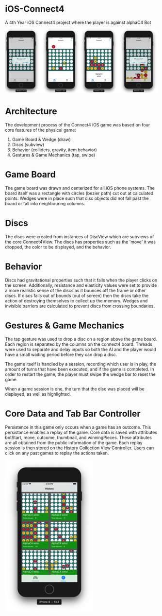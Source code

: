# iOS-Connect4
A 4th Year iOS Connect4 project where the player is against alphaC4 Bot

![connect4](https://github.com/k3vonk/iOS-Connect4/blob/main/Images/connect4.png)

# Architecture
The development process of the Connect4 iOS game was based on four core features of the physical game:
1. Game Board & Wedge (draw)
2. Discs (subview)
3. Behavior (colliders, gravity, item behavior)
4. Gestures & Game Mechanics (tap, swipe)

# Game Board
The game board was drawn and centerized for all iOS phone systems. The board itself was a rectangle with circles (bezier path) cut out at calculated points. Wedges were in place such that disc objects did not fall past the board or fall into neighbouring columns. 

# Discs
The discs were created from instances of DiscView which are subviews of the core Connect4View. The discs has properties such as the 'move' it was dropped, the color to be displayed, and the behavior.

# Behavior
Discs had gravitational properties such that it falls when the player clicks on the screen. Additionally, resistance and elasticity values were set to provide a more realistic sense of the discs as it bounces off the frame or other discs. If discs falls out of bounds (out of screen) then the discs take the action of destroying themselves to collect up the memory. Wedges and invisible barriers are calculated to prevent discs from crossing boundaries.

# Gestures & Game Mechanics
The tap gesture was used to drop a disc on a region above the game board. Each region is separated by the columns on the connect4 board. Threads were used to separate and delay inputs so both the AI and the player would have a small waiting period before they can drop a disc. 

The game itself is handled by a session, recording which user is in play, the amount of turns that have been executed, and if the game is completed. In order to restart the game, the player must swipe the wedge bar to reset the game. 

When a game session is one, the turn that the disc was placed will be displayed, as well as highlighted.

# Core Data and Tab Bar Controller
Persistence in this game only occurs when a game has an outcome. This persistance enables a replay of the game. Core data is saved with attributes botStart, move, outcome, thumbnail, and winningPieces. These attributes are all obtained from the public information of the game. Each replay session is then stored on the History Collection View Controller. Users can click on any past games to replay the actions taken. 

<img src="https://github.com/k3vonk/iOS-Connect4/blob/main/Images/Screen%20Shot%202020-03-24%20at%202.42.55%20PM.png" height="500">


